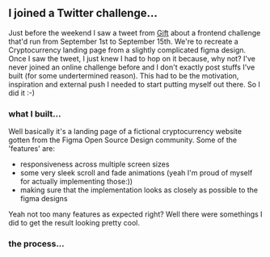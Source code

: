 ## I joined a Twitter challenge...

Just before the weekend I saw a tweet from [Gift](https://twitter.com/codingossy/status/1565239107034439681?t=kBAVzGsASdXAe7PhFWmQ-A&s=19) about a frontend challenge that'd run from September 1st to September 15th. We're to recreate a Cryptocurrency landing page from a slightly complicated figma design. Once I saw the tweet, I just knew I had to hop on it because, why not? I've never joined an online challenge before and I don't exactly post stuffs I've built (for some undertermined reason). This had to be the motivation, inspiration and external push I needed to start putting myself out there. So I did it :-)

### what I built...

Well basically it's a landing page of a fictional cryptocurrency website gotten from the Figma Open Source Design community. Some of the 'features' are:

- responsiveness across multiple screen sizes
- some very sleek scroll and fade animations (yeah I'm proud of myself for actually implementing those:))
- making sure that the implementation looks as closely as possible to the figma designs

Yeah not too many features as expected right? Well there were somethings I did to get the result looking pretty cool.

### the process...